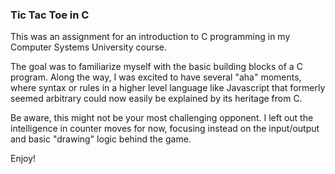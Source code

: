 ### Tic Tac Toe in C

This was an assignment for an introduction to C programming in my Computer Systems University course.

The goal was to familiarize myself with the basic building blocks of a C program. Along the way, I was excited to have several "aha" moments, where syntax or rules in a higher level language like Javascript that formerly seemed arbitrary could now easily be explained by its heritage from C.

Be aware, this might not be your most challenging opponent. I left out the intelligence in counter moves for now, focusing instead on the input/output and basic "drawing" logic behind the game.

Enjoy!